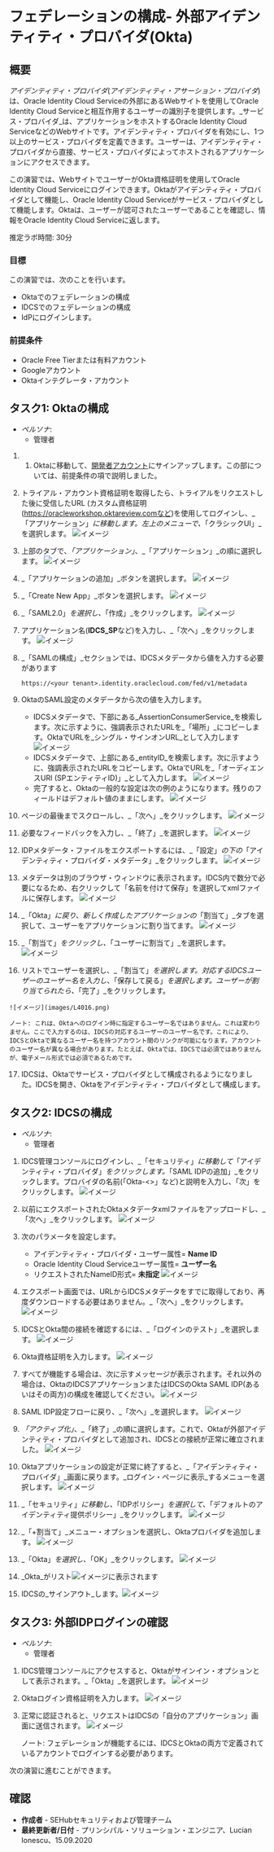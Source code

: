 # フェデレーションの構成- 外部アイデンティティ・プロバイダ(Okta)

## 概要

_アイデンティティ・プロバイダ_(_アイデンティティ・アサーション・プロバイダ_)は、Oracle Identity Cloud Serviceの外部にあるWebサイトを使用してOracle Identity Cloud Serviceと相互作用するユーザーの識別子を提供します。_サービス・プロバイダ_は、アプリケーションをホストするOracle Identity Cloud ServiceなどのWebサイトです。アイデンティティ・プロバイダを有効にし、1つ以上のサービス・プロバイダを定義できます。ユーザーは、アイデンティティ・プロバイダから直接、サービス・プロバイダによってホストされるアプリケーションにアクセスできます。

この演習では、WebサイトでユーザーがOkta資格証明を使用してOracle Identity Cloud Serviceにログインできます。Oktaがアイデンティティ・プロバイダとして機能し、Oracle Identity Cloud Serviceがサービス・プロバイダとして機能します。Oktaは、ユーザーが認可されたユーザーであることを確認し、情報をOracle Identity Cloud Serviceに返します。

推定ラボ時間: 30分

### 目標

この演習では、次のことを行います。

*   Oktaでのフェデレーションの構成
*   IDCSでのフェデレーションの構成
*   IdPにログインします。

### 前提条件

*   Oracle Free Tierまたは有料アカウント
*   Googleアカウント
*   Oktaインテグレータ・アカウント

## タスク1: Oktaの構成

*   _ペルソナ_:
    *   管理者

1.  1.  Oktaに移動して、[開発者アカウント](https://www.okta.com/integrate/signup/)にサインアップします。この部については、前提条件の項で説明しました。
2.  トライアル・アカウント資格証明を取得したら、トライアルをリクエストした後に受信したURL (カスタム資格証明(https://oracleworkshop.oktareview.comなど)を使用してログインし、_「アプリケーション」_に移動します。左上のメニューで、_「クラシックUI」_を選択します。 ![イメージ](images/L4001.png)
    
3.  上部のタブで、_「アプリケーション」_、_「アプリケーション」_の順に選択します。 ![イメージ](images/L4002.png)
    
4.  _「アプリケーションの追加」_ボタンを選択します。 ![イメージ](images/L4003.png)
    
5.  _「Create New App」_ボタンを選択します。 ![イメージ](images/L4004.png)
    
6.  _「SAML2.0」_を選択し、_「作成」_をクリックします。 ![イメージ](images/L4005.png)
    
7.  アプリケーション名(**IDCS\_SP**など)を入力し、_「次へ」_をクリックします。 ![イメージ](images/L4006.png)
    
8.  _「SAMLの構成」_セクションでは、IDCSメタデータから値を入力する必要があります
    
        https://<your tenant>.identity.oraclecloud.com/fed/v1/metadata
        
9.  OktaのSAML設定のメタデータから次の値を入力します。
    
    *   IDCSメタデータで、下部にある_AssertionConsumerService_を検索します。次に示すように、強調表示されたURLを_「場所」_にコピーします。OktaでURLを_シングル・サインオンURL_として入力します ![イメージ](images/L4007.png)
    *   IDCSメタデータで、上部にある_entityID_を検索します。次に示すように、強調表示されたURLをコピーします。OktaでURLを_「オーディエンスURI (SPエンティティID)」_として入力します。 ![イメージ](images/L4008.png)
    *   完了すると、Oktaの一般的な設定は次の例のようになります。残りのフィールドはデフォルト値のままにします。 ![イメージ](images/L4009.png)
10.  ページの最後までスクロールし、_「次へ」_をクリックします。 ![イメージ](images/L4010.png)
    
11.  必要なフィードバックを入力し、_「終了」_を選択します。 ![イメージ](images/L4011.png)
    
12.  IDPメタデータ・ファイルをエクスポートするには、_「設定」_の下の_「アイデンティティ・プロバイダ・メタデータ」_をクリックします。 ![イメージ](images/L4012.png)
    
13.  メタデータは別のブラウザ・ウィンドウに表示されます。IDCS内で数分で必要になるため、右クリックして「名前を付けて保存」を選択してxmlファイルに保存します。 ![イメージ](images/L4013.png)
    
14.  _「Okta」_に戻り、新しく作成したアプリケーションの_「割当て」_タブを選択して、ユーザーをアプリケーションに割り当てます。 ![イメージ](images/L4014.png)
    
15.  _「割当て」_をクリックし、_「ユーザーに割当て」_を選択します。 ![イメージ](images/L4015.png)
    
16.  リストでユーザーを選択し、_「割当て」_を選択します。対応するIDCSユーザーのユーザー名を入力し、_「保存して戻る」_を選択します。ユーザーが割り当てられたら、_「完了」_をクリックします。
    
    ![イメージ](images/L4016.png)
    
    ノート: これは、Oktaへのログイン時に指定するユーザー名ではありません。これは変わりません。ここで入力するのは、IDCSの対応するユーザーのユーザー名です。これにより、IDCSとOktaで異なるユーザー名を持つアカウント間のリンクが可能になります。アカウントのユーザー名が異なる場合があります。たとえば、Oktaでは、IDCSでは必須ではありませんが、電子メール形式では必須であるためです。
    
17.  IDCSは、Oktaでサービス・プロバイダとして構成されるようになりました。IDCSを開き、Oktaをアイデンティティ・プロバイダとして構成します。
    

## タスク2: IDCSの構成

*   _ペルソナ_:
    *   管理者

1.  IDCS管理コンソールにログインし、_「セキュリティ」_に移動して_「アイデンティティ・プロバイダ」_をクリックします。_「SAML IDPの追加」_をクリックします。プロバイダの名前(「Okta-<\>」など)と説明を入力し、「次」をクリックします。 ![イメージ](images/L4017.png) 
    
2.  以前にエクスポートされたOktaメタデータxmlファイルをアップロードし、_「次へ」_をクリックします。 ![イメージ](images/L4018.png)
    
3.  次のパラメータを設定します。
    
    *   アイデンティティ・プロバイダ・ユーザー属性= **Name ID**
    *   Oracle Identity Cloud Serviceユーザー属性= **ユーザー名**
    *   リクエストされたNameID形式= **未指定** ![イメージ](images/L4019.png)
4.  エクスポート画面では、URLからIDCSメタデータをすでに取得しており、再度ダウンロードする必要はありません。_「次へ」_をクリックします。 ![イメージ](images/L4020.png)
    
5.  IDCSとOkta間の接続を確認するには、_「ログインのテスト」_を選択します。 ![イメージ](images/L4021.png)
    
6.  Okta資格証明を入力します。 ![イメージ](images/L4022.png)
    
7.  すべてが機能する場合は、次に示すメッセージが表示されます。それ以外の場合は、OktaのIDCSアプリケーションまたはIDCSのOkta SAML IDP(あるいはその両方)の構成を確認してください。 ![イメージ](images/L4023.png)
    
8.  SAML IDP設定フローに戻り、_「次へ」_を選択します。 ![イメージ](images/L4024.png)
    
9.  _「アクティブ化」_、_「終了」_の順に選択します。これで、Oktaが外部アイデンティティ・プロバイダとして追加され、IDCSとの接続が正常に確立されました。 ![イメージ](images/L4025.png)
    
10.  Oktaアプリケーションの設定が正常に終了すると、_「アイデンティティ・プロバイダ」_画面に戻ります。_ログイン・ページに表示_するメニューを選択します。 ![イメージ](images/L4026.png)
    
11.  _「セキュリティ」_に移動し、_「IDPポリシー」_を選択して、_「デフォルトのアイデンティティ提供ポリシー」_をクリックします。 ![イメージ](images/L4027.png)
    
12.  _「+割当て」_メニュー・オプションを選択し、Oktaプロバイダを追加します。 ![イメージ](images/L4028.png)
    
13.  _「Okta」_を選択し、_「OK」_をクリックします。 ![イメージ](images/L4029.png)
    
14.  _Okta_がリスト![イメージ](images/L4030.png)に表示されます
    
15.  IDCSの_サインアウト_します。![イメージ](images/L4031.png)
    

## タスク3: 外部IDPログインの確認

*   _ペルソナ_:
    *   管理者

1.  IDCS管理コンソールにアクセスすると、Oktaがサインイン・オプションとして表示されます。_「Okta」_を選択します。 ![イメージ](images/L4032.png)
    
2.  Oktaログイン資格証明を入力します。 ![イメージ](images/L4033.png)
    
3.  正常に認証されると、リクエストはIDCSの「自分のアプリケーション」画面に送信されます。 ![イメージ](images/L4034.png)
    
    ノート: フェデレーションが機能するには、IDCSとOktaの両方で定義されているアカウントでログインする必要があります。
    

次の演習に進むことができます。

## 確認

*   **作成者** - SEHubセキュリティおよび管理チーム
*   **最終更新者/日付** - プリンシパル・ソリューション・エンジニア、Lucian Ionescu、15.09.2020